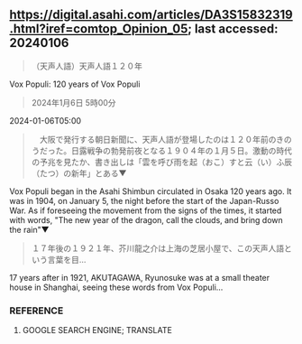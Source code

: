 ## https://digital.asahi.com/articles/DA3S15832319.html?iref=comtop_Opinion_05; last accessed: 20240106

> （天声人語）天声人語１２０年

Vox Populi: 120 years of Vox Populi

> 2024年1月6日 5時00分

2024-01-06T05:00

>　大阪で発行する朝日新聞に、天声人語が登場したのは１２０年前のきのうだった。日露戦争の勃発前夜となる１９０４年の１月５日。激動の時代の予兆を見たか、書き出しは「雲を呼び雨を起（おこ）すと云（い）ふ辰（たつ）の新年」とある▼

Vox Populi began in the Asahi Shimbun circulated in Osaka 120 years ago. It was in 1904, on January 5, the night before the start of the Japan-Russo War. As if foreseeing the movement from the signs of the times, it started with words, "The new year of the dragon, call the clouds, and bring down the rain"▼

> １７年後の１９２１年、芥川龍之介は上海の芝居小屋で、この天声人語という言葉を目…

17 years after in 1921, AKUTAGAWA, Ryunosuke was at a small theater house in Shanghai, seeing these words from Vox Populi...

### REFERENCE

1) GOOGLE SEARCH ENGINE; TRANSLATE